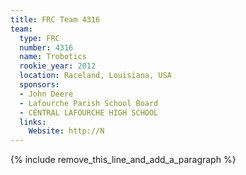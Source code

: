 ```yaml
---
title: FRC Team 4316
team:
  type: FRC
  number: 4316
  name: Trobotics
  rookie_year: 2012
  location: Raceland, Louisiana, USA
  sponsors:
  - John Deere
  - Lafourche Parish School Board
  - CENTRAL LAFOURCHE HIGH SCHOOL
  links:
    Website: http://N
---
```


{% include remove_this_line_and_add_a_paragraph %}